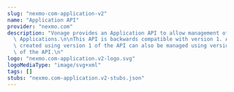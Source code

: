 ```yaml
---
slug: "nexmo-com-application-v2"
name: "Application API"
provider: "nexmo.com"
description: "Vonage provides an Application API to allow management of your Vonage\
  \ Applications.\n\nThis API is backwards compatible with version 1. Applications\
  \ created using version 1 of the API can also be managed using version 2 (this version)\
  \ of the API.\n"
logo: "nexmo.com-application.v2-logo.svg"
logoMediaType: "image/svg+xml"
tags: []
stubs: "nexmo.com-application.v2-stubs.json"
---
```

